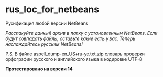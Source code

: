 # rus_loc_for_netbeans
Русификация любой версии NetBeans

*Расспакуйте данный архив в папку с установленным NetBeans. Если будут совпадать файлы, оставьте какие есть у вас. 
Теперь наслаждайтесь русским NetBeans!*

P.S. В файле aspell_dump-en_US+ru-ye.txt.zip словарь проверки орфографии русского и английского языка в кодировке UTF-8

**Протестировано на версии 14**
